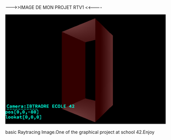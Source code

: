--->>IMAGE DE MON PROJET RTV1 <<----

![alt tag](imageDeMonRTV1/rtv1.png)

basic Raytracing Image.One of the graphical project at school 42.Enjoy

